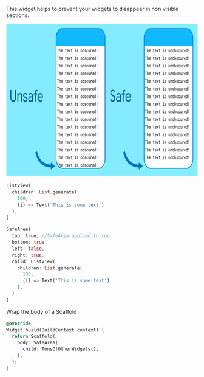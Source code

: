 This widget helps to prevent your widgets to disappear in non visible sections.

<img src="/images/02_SafeArea.png" alt="With and without SafeArea" height="400"/>

```dart
ListView(
  children: List.generate(
    100,
    (i) => Text('This is some text')
  ),
)
```


```dart
SafeArea(
  top: true, //SafeArea applied to top
  bottom: true,
  left: false,
  right: true,
  child: ListView(
    children: List.generate(
      100,
      (i) => Text('This is some text'),
    ),
  )
)
```

Wrap the body of a Scaffold

```dart
@override
Widget build(BuildContext context) {
  return Scaffold(
    body: SafeArea(
      child: TonsOfOtherWidgets(),
    ),
  );
}
```
